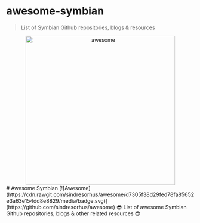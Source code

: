 # awesome-symbian
> List of Symbian Github repositories, blogs &amp; resources
<div align="center">
	<img width="400" src="https://github.com/gauravssnl/awesome-symbian/blob/master/awesome.svg" alt="awesome">
	<br>
</div>
# Awesome Symbian [![Awesome](https://cdn.rawgit.com/sindresorhus/awesome/d7305f38d29fed78fa85652e3a63e154dd8e8829/media/badge.svg)](https://github.com/sindresorhus/awesome)
😎 List of awesome Symbian Github repositories, blogs & other related resources 😎
